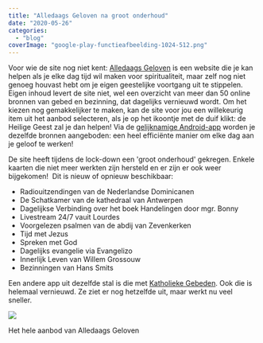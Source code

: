 ```yaml
---
title: "Alledaags Geloven na groot onderhoud"
date: "2020-05-26"
categories: 
  - "blog"
coverImage: "google-play-functieafbeelding-1024-512.png"
---
```


Voor wie de site nog niet kent: [Alledaags Geloven](https://alledaags.gelovenleren.net/) is een website die je kan helpen als je elke dag tijd wil maken voor spiritualiteit, maar zelf nog niet genoeg houvast hebt om je eigen geestelijke voortgang uit te stippelen. Eigen inhoud levert de site niet, wel een overzicht van meer dan 50 online bronnen van gebed en bezinning, dat dagelijks vernieuwd wordt. Om het kiezen nog gemakkelijker te maken, kan de site voor jou een willekeurig item uit het aanbod selecteren, als je op het ikoontje met de duif klikt: de Heilige Geest zal je dan helpen! Via de [gelijknamige Android-app](https://play.google.com/store/apps/details?id=net.gelovenleren.alledaags) worden je dezelfde bronnen aangeboden: een heel efficiënte manier om elke dag aan je geloof te werken!

De site heeft tijdens de lock-down een 'groot onderhoud' gekregen. Enkele kaarten die niet meer werkten zijn hersteld en er zijn er ook weer bijgekomen!  Dit is nieuw of opnieuw beschikbaar:

- Radiouitzendingen van de Nederlandse Dominicanen
- De Schatkamer van de kathedraal van Antwerpen
- Dagelijkse Verbinding over het boek Handelingen door mgr. Bonny
- Livestream 24/7 vauit Lourdes
- Voorgelezen psalmen van de abdij van Zevenkerken
- Tijd met Jezus
- Spreken met God
- Dagelijks evangelie via Evangelizo
- Innerlijk Leven van Willem Grossouw
- Bezinningen van Hans Smits

Een andere app uit dezelfde stal is die met [Katholieke Gebeden](https://play.google.com/store/apps/details?id=net.gelovenleren.gebeden). Ook die is helemaal vernieuwd. Ze ziet er nog hetzelfde uit, maar werkt nu veel sneller. 

[![](images/Alledaags_Geloven-700x5799.png)](https://alledaags.gelovenleren.net/)

Het hele aanbod van Alledaags Geloven
